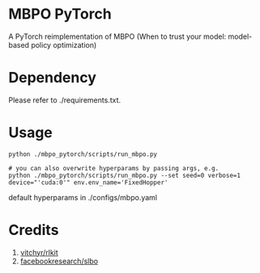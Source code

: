 # MBPO PyTorch
A PyTorch reimplementation of MBPO (When to trust your model: model-based policy optimization)

# Dependency

Please refer to ./requirements.txt.

# Usage

    python ./mbpo_pytorch/scripts/run_mbpo.py
    
    # you can also overwrite hyperparams by passing args, e.g.
    python ./mbpo_pytorch/scripts/run_mbpo.py --set seed=0 verbose=1 device="'cuda:0'" env.env_name='FixedHopper'

  default hyperparams in ./configs/mbpo.yaml

# Credits
1. [vitchyr/rlkit](https://github.com/vitchyr/rlkit)
2. [facebookresearch/slbo](https://github.com/JannerM/mbpo)